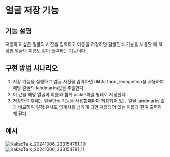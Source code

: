 # 얼굴 저장 기능

## 기능 설명

저장하고 싶은 얼굴의 사진을 입력하고 이름을 저장하면 얼굴인식 기능을 사용할 때 저장한 얼굴의 이름도 같이 출력하는 기능이다.

## 구현 방법 시나리오

1. 저장 기능을 실행하고 얼굴 사진을 입력하면 dlib의 face_recognition을 사용하여 해당 얼굴의 landmarks값을 추출한다.
2. 이 값을 해당 얼굴의 이름과 함께 pickle파일 형태로 저장한다.
3. 저장한 이후에는 얼굴인식 기능을 사용할때마다 저장되어 있는 얼굴 landmarks 값과 비교하여 일정 유사도 임계치를 넘기게 되면 저장되어 있는 이름과 같이 출력하게 된다.


## 예시
![KakaoTalk_20241006_233154781_10](https://github.com/user-attachments/assets/57820aba-3efb-463b-a4d2-81a51a6da82f) ![KakaoTalk_20241006_233154781_11](https://github.com/user-attachments/assets/58caf2c6-7c96-4a9f-85fe-6a2747eaa463)


